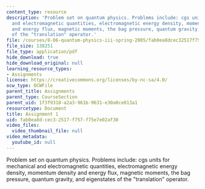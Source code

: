 ```yaml
---
content_type: resource
description: 'Problem set on quantum physics. Problems include: cgs units for mechanical
  and electromagnetic quantities, electromagnetic energy density, momentum density
  and energy flux, magnetic moments, the bag pressure, quantum gravity, and eigenstates
  of the "translation" operator.'
file: /courses/8-06-quantum-physics-iii-spring-2005/fab0ea8dcec32517f757f75e7e02af30_ps1.pdf
file_size: 138251
file_type: application/pdf
hide_download: true
hide_download_original: null
learning_resource_types:
- Assignments
license: https://creativecommons.org/licenses/by-nc-sa/4.0/
ocw_type: OCWFile
parent_title: Assignments
parent_type: CourseSection
parent_uid: 1f3f9318-a2a3-961b-9631-e30a0ce813a1
resourcetype: Document
title: Assignment 1
uid: fab0ea8d-cec3-2517-f757-f75e7e02af30
video_files:
  video_thumbnail_file: null
video_metadata:
  youtube_id: null
---
```

Problem set on quantum physics. Problems include: cgs units for mechanical and electromagnetic quantities, electromagnetic energy density, momentum density and energy flux, magnetic moments, the bag pressure, quantum gravity, and eigenstates of the "translation" operator.